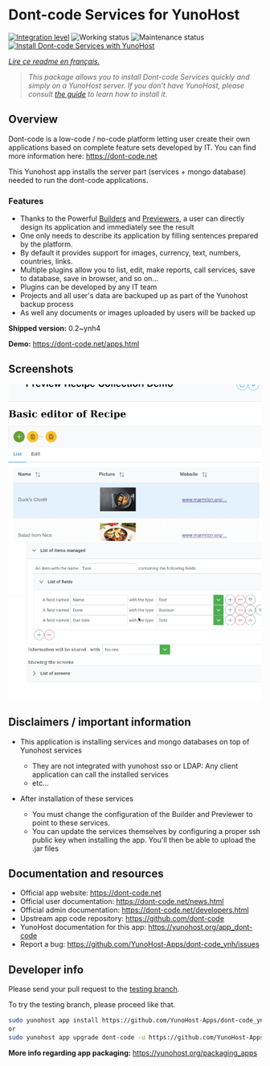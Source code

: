 <!--
N.B.: This README was automatically generated by https://github.com/YunoHost/apps/tree/master/tools/README-generator
It shall NOT be edited by hand.
-->

# Dont-code Services for YunoHost

[![Integration level](https://dash.yunohost.org/integration/dont-code.svg)](https://dash.yunohost.org/appci/app/dont-code) ![Working status](https://ci-apps.yunohost.org/ci/badges/dont-code.status.svg) ![Maintenance status](https://ci-apps.yunohost.org/ci/badges/dont-code.maintain.svg)
[![Install Dont-code Services with YunoHost](https://install-app.yunohost.org/install-with-yunohost.svg)](https://install-app.yunohost.org/?app=dont-code)

*[Lire ce readme en français.](./README_fr.md)*

> *This package allows you to install Dont-code Services quickly and simply on a YunoHost server.
If you don't have YunoHost, please consult [the guide](https://yunohost.org/#/install) to learn how to install it.*

## Overview

Dont-code is a low-code / no-code platform letting user create their own applications based on complete feature sets developed by IT.
You can find more information here: https://dont-code.net

This Yunohost app installs the server part (services + mongo database) needed to run the dont-code applications.

### Features

- Thanks to the Powerful [Builders](https://dont-code.net/ide-ui) and [Previewers](https://dont-code.net/ide-ui), a user can directly design its application and immediately see the result
- One only needs to describe its application by filling sentences prepared by the platform.
- By default it provides support for images, currency, text, numbers, countries, links.
- Multiple plugins allow you to list, edit, make reports, call services, save to database, save in browser, and so on...
- Plugins can be developed by any IT team
- Projects and all user's data are backuped up as part of the Yunohost backup process
- As well any documents or images uploaded by users will be backed up


**Shipped version:** 0.2~ynh4

**Demo:** https://dont-code.net/apps.html

## Screenshots

![Screenshot of Dont-code Services](./doc/screenshots/previewer.gif)
![Screenshot of Dont-code Services](./doc/screenshots/ide.gif)

## Disclaimers / important information

* This application is installing services and mongo databases on top of Yunohost services
    * They are not integrated with yunohost sso or LDAP: Any client application can call the installed services
    * etc...

* After installation of these services
    * You must change the configuration of the Builder and Previewer to point to these services.
    * You can update the services themselves by configuring a proper ssh public key when installing the app. You'll then be able to upload the .jar files


## Documentation and resources

* Official app website: <https://dont-code.net>
* Official user documentation: <https://dont-code.net/news.html>
* Official admin documentation: <https://dont-code.net/developers.html>
* Upstream app code repository: <https://github.com/dont-code>
* YunoHost documentation for this app: <https://yunohost.org/app_dont-code>
* Report a bug: <https://github.com/YunoHost-Apps/dont-code_ynh/issues>

## Developer info

Please send your pull request to the [testing branch](https://github.com/YunoHost-Apps/dont-code_ynh/tree/testing).

To try the testing branch, please proceed like that.

``` bash
sudo yunohost app install https://github.com/YunoHost-Apps/dont-code_ynh/tree/testing --debug
or
sudo yunohost app upgrade dont-code -u https://github.com/YunoHost-Apps/dont-code_ynh/tree/testing --debug
```

**More info regarding app packaging:** <https://yunohost.org/packaging_apps>

